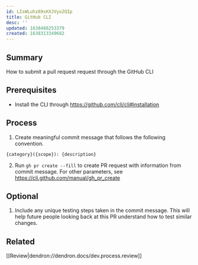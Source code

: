 ```yaml
---
id: LIsWLuhz69sKXJVyo2QIp
title: GitHub CLI
desc: ''
updated: 1638488253379
created: 1638313349682
---
```


## Summary
How to submit a pull request request through the GitHub CLI

## Prerequisites
* Install the CLI through https://github.com/cli/cli#installation

## Process
1. Create meaningful commit message that follows the following convention. 
```
{category}({scope}): {description}
```
2. Run `gh pr create --fill` to create PR request with information from commit message. For other parameters, see https://cli.github.com/manual/gh_pr_create 

## Optional
1. Include any unique testing steps taken in the commit message. This will help future people looking back at this PR understand how to test similar changes.

## Related
[[Review|dendron://dendron.docs/dev.process.review]]